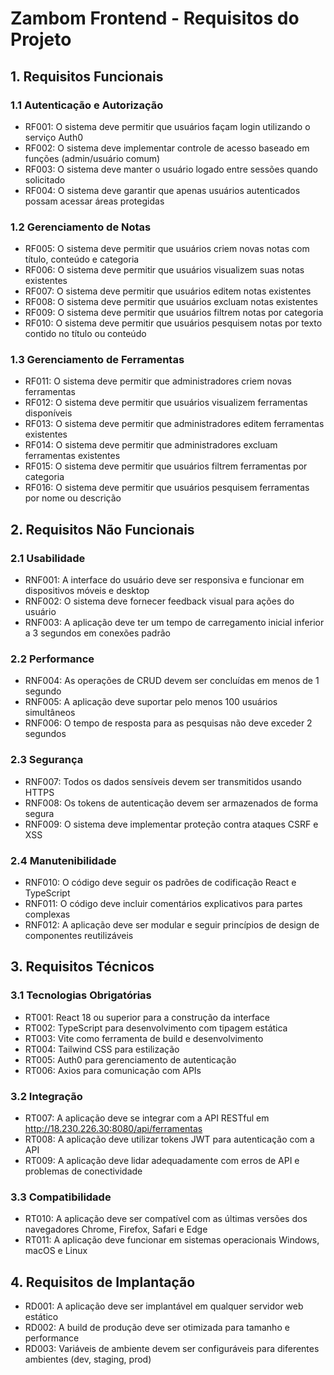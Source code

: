 # Zambom Frontend - Requisitos do Projeto

## 1. Requisitos Funcionais

### 1.1 Autenticação e Autorização
- RF001: O sistema deve permitir que usuários façam login utilizando o serviço Auth0
- RF002: O sistema deve implementar controle de acesso baseado em funções (admin/usuário comum)
- RF003: O sistema deve manter o usuário logado entre sessões quando solicitado
- RF004: O sistema deve garantir que apenas usuários autenticados possam acessar áreas protegidas

### 1.2 Gerenciamento de Notas
- RF005: O sistema deve permitir que usuários criem novas notas com título, conteúdo e categoria
- RF006: O sistema deve permitir que usuários visualizem suas notas existentes
- RF007: O sistema deve permitir que usuários editem notas existentes
- RF008: O sistema deve permitir que usuários excluam notas existentes
- RF009: O sistema deve permitir que usuários filtrem notas por categoria
- RF010: O sistema deve permitir que usuários pesquisem notas por texto contido no título ou conteúdo

### 1.3 Gerenciamento de Ferramentas
- RF011: O sistema deve permitir que administradores criem novas ferramentas
- RF012: O sistema deve permitir que usuários visualizem ferramentas disponíveis
- RF013: O sistema deve permitir que administradores editem ferramentas existentes
- RF014: O sistema deve permitir que administradores excluam ferramentas existentes
- RF015: O sistema deve permitir que usuários filtrem ferramentas por categoria
- RF016: O sistema deve permitir que usuários pesquisem ferramentas por nome ou descrição

## 2. Requisitos Não Funcionais

### 2.1 Usabilidade
- RNF001: A interface do usuário deve ser responsiva e funcionar em dispositivos móveis e desktop
- RNF002: O sistema deve fornecer feedback visual para ações do usuário 
- RNF003: A aplicação deve ter um tempo de carregamento inicial inferior a 3 segundos em conexões padrão

### 2.2 Performance
- RNF004: As operações de CRUD devem ser concluídas em menos de 1 segundo
- RNF005: A aplicação deve suportar pelo menos 100 usuários simultâneos
- RNF006: O tempo de resposta para as pesquisas não deve exceder 2 segundos

### 2.3 Segurança
- RNF007: Todos os dados sensíveis devem ser transmitidos usando HTTPS
- RNF008: Os tokens de autenticação devem ser armazenados de forma segura
- RNF009: O sistema deve implementar proteção contra ataques CSRF e XSS

### 2.4 Manutenibilidade
- RNF010: O código deve seguir os padrões de codificação React e TypeScript
- RNF011: O código deve incluir comentários explicativos para partes complexas
- RNF012: A aplicação deve ser modular e seguir princípios de design de componentes reutilizáveis

## 3. Requisitos Técnicos

### 3.1 Tecnologias Obrigatórias
- RT001: React 18 ou superior para a construção da interface
- RT002: TypeScript para desenvolvimento com tipagem estática
- RT003: Vite como ferramenta de build e desenvolvimento
- RT004: Tailwind CSS para estilização
- RT005: Auth0 para gerenciamento de autenticação
- RT006: Axios para comunicação com APIs

### 3.2 Integração
- RT007: A aplicação deve se integrar com a API RESTful em http://18.230.226.30:8080/api/ferramentas
- RT008: A aplicação deve utilizar tokens JWT para autenticação com a API
- RT009: A aplicação deve lidar adequadamente com erros de API e problemas de conectividade

### 3.3 Compatibilidade
- RT010: A aplicação deve ser compatível com as últimas versões dos navegadores Chrome, Firefox, Safari e Edge
- RT011: A aplicação deve funcionar em sistemas operacionais Windows, macOS e Linux

## 4. Requisitos de Implantação
- RD001: A aplicação deve ser implantável em qualquer servidor web estático
- RD002: A build de produção deve ser otimizada para tamanho e performance
- RD003: Variáveis de ambiente devem ser configuráveis para diferentes ambientes (dev, staging, prod)
